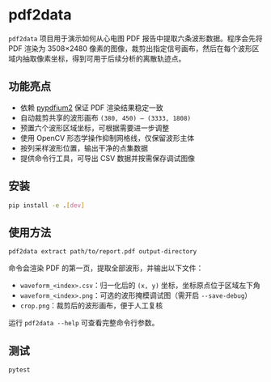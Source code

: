 # pdf2data

`pdf2data` 项目用于演示如何从心电图 PDF 报告中提取六条波形数据。程序会先将 PDF 渲染为 3508×2480 像素的图像，裁剪出指定信号画布，然后在每个波形区域内抽取像素坐标，得到可用于后续分析的离散轨迹点。

## 功能亮点

- 依赖 [pypdfium2](https://pypi.org/project/pypdfium2/) 保证 PDF 渲染结果稳定一致
- 自动裁剪共享的波形画布 `(380, 450) – (3333, 1808)`
- 预置六个波形区域坐标，可根据需要进一步调整
- 使用 OpenCV 形态学操作抑制网格线，仅保留波形主体
- 按列采样波形位置，输出干净的点集数据
- 提供命令行工具，可导出 CSV 数据并按需保存调试图像

## 安装

```bash
pip install -e .[dev]
```

## 使用方法

```bash
pdf2data extract path/to/report.pdf output-directory
```

命令会渲染 PDF 的第一页，提取全部波形，并输出以下文件：

- `waveform_<index>.csv`：归一化后的 `(x, y)` 坐标，坐标原点位于区域左下角
- `waveform_<index>.png`：可选的波形掩模调试图（需开启 `--save-debug`）
- `crop.png`：裁剪后的波形画布，便于人工复核

运行 `pdf2data --help` 可查看完整命令行参数。

## 测试

```bash
pytest
```
